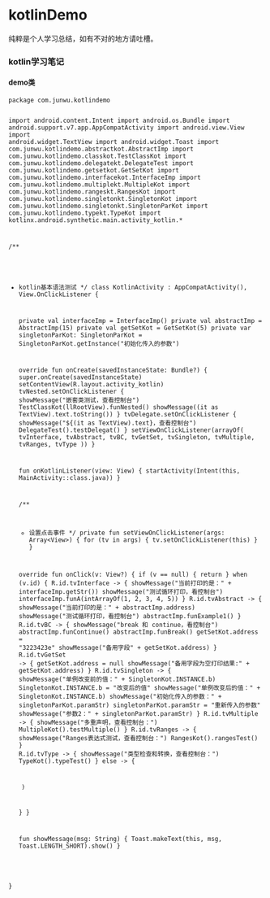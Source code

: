 <div class="span6 preview" style="max-height: 647px; min-height: 647px;"><h1 class="title mousetrap">kotlinDemo</h1><div class="content mousetrap"><p>纯粹是个人学习总结，如有不对的地方请吐槽。</p>
<h3>kotlin学习笔记</h3>
<h4>demo类</h4>
<code>package com.junwu.kotlindemo

import android.content.Intent
import android.os.Bundle
import android.support.v7.app.AppCompatActivity
import android.view.View
import android.widget.TextView
import android.widget.Toast
import com.junwu.kotlindemo.abstractkot.AbstractImp
import com.junwu.kotlindemo.classkot.TestClassKot
import com.junwu.kotlindemo.delegatekt.DelegateTest
import com.junwu.kotlindemo.getsetkot.GetSetKot
import com.junwu.kotlindemo.interfacekot.InterfaceImp
import com.junwu.kotlindemo.multiplekt.MultipleKot
import com.junwu.kotlindemo.rangeskt.RangesKot
import com.junwu.kotlindemo.singletonkt.SingletonKot
import com.junwu.kotlindemo.singletonkt.SingletonParKot
import com.junwu.kotlindemo.typekt.TypeKot
import kotlinx.android.synthetic.main.activity_kotlin.*

/**
 * kotlin基本语法测试
 */
class KotlinActivity : AppCompatActivity(), View.OnClickListener {

    private val interfaceImp = InterfaceImp()
    private val abstractImp = AbstractImp(15)
    private val getSetKot = GetSetKot(5)
    private var singletonParKot: SingletonParKot = SingletonParKot.getInstance("初始化传入的参数")

    override fun onCreate(savedInstanceState: Bundle?) {
    super.onCreate(savedInstanceState)
    setContentView(R.layout.activity_kotlin)
    tvNested.setOnClickListener {
        showMessage("嵌套类测试，查看控制台")
        TestClassKot(llRootView).funNested()
        showMessage((it as TextView).text.toString())
    }
    tvDelegate.setOnClickListener {
        showMessage("${(it as TextView).text}，查看控制台")
        DelegateTest().testDelegat()
    }
    setViewOnClickListener(arrayOf(
        tvInterface, tvAbstract,
        tvBC, tvGetSet, tvSingleton,
        tvMultiple, tvRanges, tvType
    ))
    }

    fun onKotlinListener(view: View) {
    startActivity(Intent(this, MainActivity::class.java))
    }

    /**
     * 设置点击事件
     */
    private fun setViewOnClickListener(args: Array&lt;View&gt;) {
    for (tv in args) {
        tv.setOnClickListener(this)
    }
    }

    override fun onClick(v: View?) {
    if (v == null) {
        return
    }
    when (v.id) {
        R.id.tvInterface -&gt; {
            showMessage("当前打印的是：" + interfaceImp.getStr())
            showMessage("测试循环打印，看控制台")
            interfaceImp.funA(intArrayOf(1, 2, 3, 4, 5))
        }
        R.id.tvAbstract -&gt; {
            showMessage("当前打印的是：" + abstractImp.address)
            showMessage("测试循环打印，看控制台")
            abstractImp.funExample1()
        }
        R.id.tvBC -&gt; {
            showMessage("break 和 continue，看控制台")
            abstractImp.funContinue()
            abstractImp.funBreak()
            getSetKot.address = "3223423e"
            showMessage("备用字段" + getSetKot.address)
        }
        R.id.tvGetSet -&gt; {
            getSetKot.address = null
            showMessage("备用字段为空打印结果:" + getSetKot.address)
        }
        R.id.tvSingleton -&gt; {
            showMessage("单例改变前的值：" + SingletonKot.INSTANCE.b)
            SingletonKot.INSTANCE.b = "改变后的值"
            showMessage("单例改变后的值：" + SingletonKot.INSTANCE.b)
            showMessage("初始化传入的参数：" + singletonParKot.paramStr)
            singletonParKot.paramStr = "重新传入的参数"
            showMessage("参数2：" + singletonParKot.paramStr)
        }
        R.id.tvMultiple -&gt; {
            showMessage("多重声明，查看控制台：")
            MultipleKot().testMultiple()
        }
        R.id.tvRanges -&gt; {
            showMessage("Ranges表达式测试，查看控制台：")
            RangesKot().rangesTest()
        }
        R.id.tvType -&gt; {
            showMessage("类型检查和转换，查看控制台：")
            TypeKot().typeTest()
        }
        else -&gt; {

        }
    }
    }

    fun showMessage(msg: String) {
        Toast.makeText(this, msg, Toast.LENGTH_SHORT).show()
    }

}
</code>
</div></div>
